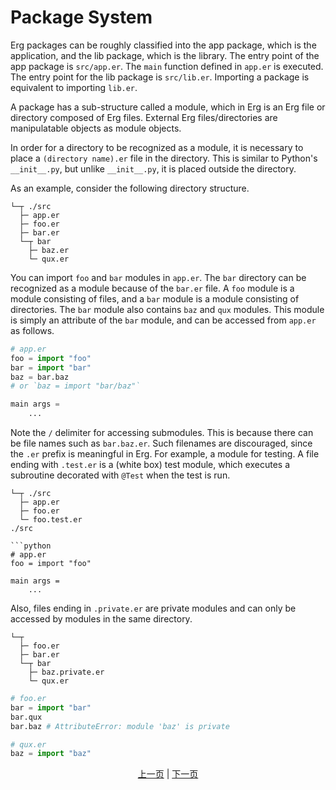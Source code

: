 # Package System

Erg packages can be roughly classified into the app package, which is the application, and the lib package, which is the library.
The entry point of the app package is `src/app.er`. The `main` function defined in `app.er` is executed.
The entry point for the lib package is `src/lib.er`. Importing a package is equivalent to importing `lib.er`.

A package has a sub-structure called a module, which in Erg is an Erg file or directory composed of Erg files. External Erg files/directories are manipulatable objects as module objects.

In order for a directory to be recognized as a module, it is necessary to place a `(directory name).er` file in the directory.
This is similar to Python's `__init__.py`, but unlike `__init__.py`, it is placed outside the directory.

As an example, consider the following directory structure.

```console
└─┬ ./src
  ├─ app.er
  ├─ foo.er
  ├─ bar.er
  └─┬ bar
    ├─ baz.er
    └─ qux.er
```

You can import `foo` and `bar` modules in `app.er`. The `bar` directory can be recognized as a module because of the `bar.er` file.
A `foo` module is a module consisting of files, and a `bar` module is a module consisting of directories. The `bar` module also contains `baz` and `qux` modules.
This module is simply an attribute of the `bar` module, and can be accessed from `app.er` as follows.

```python
# app.er
foo = import "foo"
bar = import "bar"
baz = bar.baz
# or `baz = import "bar/baz"`

main args =
    ...
```

Note the `/` delimiter for accessing submodules. This is because there can be file names such as `bar.baz.er`.
Such filenames are discouraged, since the `.er` prefix is meaningful in Erg.
For example, a module for testing. A file ending with `.test.er` is a (white box) test module, which executes a subroutine decorated with `@Test` when the test is run.

```console
└─┬ ./src
  ├─ app.er
  ├─ foo.er
  └─ foo.test.er
./src

```python
# app.er
foo = import "foo"

main args =
    ...
```

Also, files ending in ``.private.er`` are private modules and can only be accessed by modules in the same directory.

```console
└─┬
  ├─ foo.er
  ├─ bar.er
  └─┬ bar
    ├─ baz.private.er
    └─ qux.er
```

```python
# foo.er
bar = import "bar"
bar.qux
bar.baz # AttributeError: module 'baz' is private
```

```python
# qux.er
baz = import "baz"
```

<p align='center'>
    <a href='./32_integration_with_Python.md'>上一页</a> | <a href='./34_generator.md'>下一页</a>
</p>
